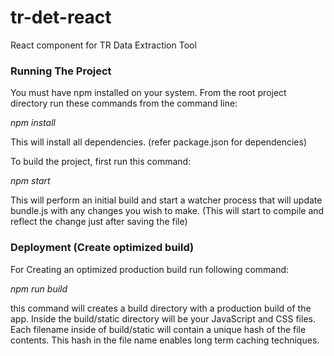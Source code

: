 # tr-det-react
React component for TR Data Extraction Tool

<!-- ##### Run the project
_npm start_

##### Create optimized build
_npm run build_ -->

### Running The Project

You must have npm installed on your system. From the root project directory run these commands from the command line:

_npm install_

This will install all dependencies. (refer package.json for dependencies)

To build the project, first run this command:

_npm start_

This will perform an initial build and start a watcher process that will update bundle.js with any changes you wish to make. (This will start to compile and reflect the change just after saving the file)


### Deployment (Create optimized build)

For Creating an optimized production build run following command:

_npm run build_

this command will creates a build directory with a production build of the app.
Inside the build/static directory will be your JavaScript and CSS files. Each filename inside of build/static will contain a unique hash of the file contents. This hash in the file name enables long term caching techniques.